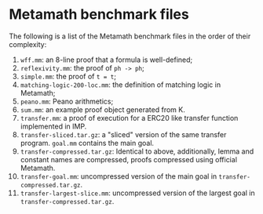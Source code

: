# Metamath benchmark files

The following is a list of the Metamath benchmark files in the order of their complexity:

1.  `wff.mm`: an 8-line proof that a formula is well-defined;
2.  `reflexivity.mm`: the proof of `ph -> ph`;
3.  `simple.mm`: the proof of `t = t`;
4.  `matching-logic-200-loc.mm`: the definition of matching logic in Metamath;
5.  `peano.mm`: Peano arithmetics;
6.  `sum.mm`: an example proof object generated from K.
7.  `transfer.mm`: a proof of execution for a ERC20 like transfer function implemented in IMP.
8.  `transfer-sliced.tar.gz`: a "sliced" version of the same transfer program. `goal.mm` contains the main goal.
9.  `transfer-compressed.tar.gz`: Identical to above, additionally, lemma and constant names are compressed, proofs compressed using official Metamath.
10. `transfer-goal.mm`: uncompressed version of the main goal in `transfer-compressed.tar.gz`.
11. `transfer-largest-slice.mm`: uncompressed version of the largest goal in `transfer-compressed.tar.gz`.

